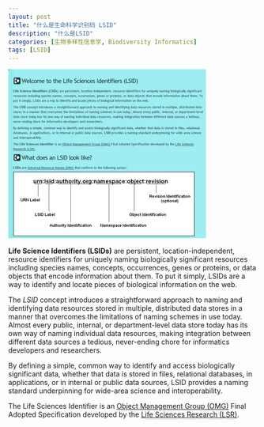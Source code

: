 ```yaml
---
layout: post
title: "什么是生命科学识别码 LSID"
description: "什么是LSID"
categories: [生物多样性信息学, Biodiversity Informatics]
tags: [LSID]
---
```


![LSID首页](/images/2009/3/vtheme6.jpg)

**Life Science Identifiers (LSIDs)** are persistent, location-independent, resource identifiers for uniquely naming biologically significant resources including species names, concepts, occurrences, genes or proteins, or data objects that encode information about them. To put it simply, LSIDs are a way to identify and locate pieces of biological information on the web.

The *LSID* concept introduces a straightforward approach to naming and identifying data resources stored in multiple, distributed data stores in a manner that overcomes the limitations of naming schemes in use today. Almost every public, internal, or department-level data store today has its own way of naming individual data resources, making integration between different data sources a tedious, never-ending chore for informatics developers and researchers.

By defining a simple, common way to identify and access biologically significant data, whether that data is stored in files, relational databases, in applications, or in internal or public data sources, LSID provides a naming standard underpinning for wide-area science and interoperability.

The Life Sciences Identifier is an [Object Management Group (OMG)](http://www.omg.org/) Final Adopted Specification developed by the [Life Sciences Research (LSR)](http://www.omg.org/lsr/).

